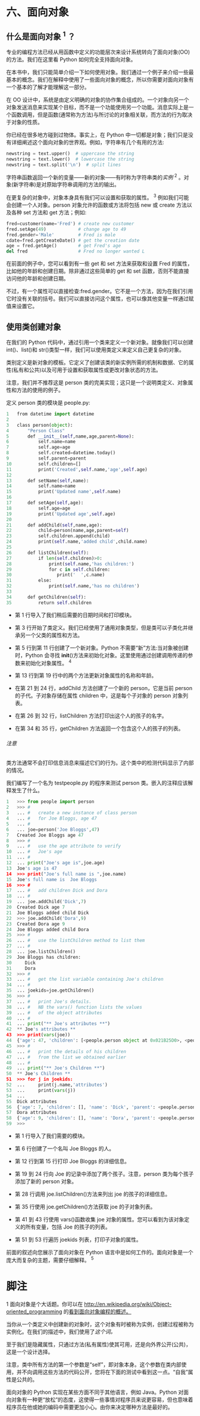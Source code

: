 # 六、面向对象

## 什么是面向对象 <sup class="calibre20">1</sup> ？

专业的编程方法已经从用函数中定义的功能层次来设计系统转向了面向对象(OO)的方法。我们在这里看 Python 如何完全支持面向对象。

在本书中，我们只能简单介绍一下如何使用对象。我们通过一个例子来介绍一些最基本的概念。我们在解释中使用了一些面向对象的概念，所以你需要对面向对象有一个基本的了解才能理解这一部分。

在 OO 设计中，系统是由定义明确的对象的协作集合组成的。一个对象向另一个对象发送消息来实现某个目标，而不是一个功能使用另一个功能。消息实际上是一个函数调用，但是函数(通常称为方法)与所讨论的对象相关联，而方法的行为取决于对象的性质。

你已经在很多地方碰到过物体。事实上，在 Python 中一切都是对象；我们只是没有详细阐述这个面向对象的世界观。例如，字符串有几个有用的方法:

```py
newstring = text.upper()  # uppercase the string
newstring = text.lower()  # lowercase the string
newstring = text.split('\n')  # split lines
```

字符串函数返回一个新的变量——新的对象——有时称为字符串类的*实例* <sup class="calibre4">2</sup> 。对象(新字符串)是对原始字符串调用的方法的输出。

在更复杂的对象中，对象本身具有我们可以设置和获取的属性。 <sup class="calibre4">3</sup> 例如我们可能会创建一个人对象。person 对象允许的函数或方法将包括 new 或 create 方法以及各种 set 方法和 get 方法；例如:

```py
fred=customer(name='Fred') # create new customer
fred.setAge(49)            # change age to 49
fred.gender='Male'         # Fred is male
cdate=fred.getCreateDate() # get the creation date
age = fred.getAge()        # get Fred's age
del fred                   # Fred no longer wanted L
```

在前面的例子中，您可以看到有一些 get 和 set 方法来获取和设置 Fred 的属性，比如他的年龄和创建日期。除非通过这些简单的 get 和 set 函数，否则不能直接访问他的年龄和创建日期。

不过，有一个属性可以直接检查:fred.gender。它不是一个方法，因为在我们引用它时没有关联的括号。我们可以直接访问这个属性，也可以像其他变量一样通过赋值来设置它。

## 使用类创建对象

在我们的 Python 代码中，通过引用一个类来定义一个新对象。就像我们可以创建 int()、list()和 str()类型一样，我们可以使用类定义来定义自己更复杂的对象。

类别定义是新对象的模板。它定义了创建该类的新实例所需的机制和数据、它的属性(私有和公共)以及可用于设置和获取属性或更改对象状态的方法。

注意，我们并不推荐这是 person 类的完美实现；这只是一个说明类定义、对象属性和方法的使用的例子。

定义 person 类的模块是 people.py:

```py
1   from datetime import datetime
2  
3   class person(object):
4       "Person Class"
5       def __init__(self,name,age,parent=None):
6           self.name=name
7           self.age=age
8           self.created=datetime.today()
9           self.parent=parent
10          self.children=[]
11          print('Created',self.name,'age',self.age)
12  
13      def setName(self,name):
14          self.name=name
15          print('Updated name',self.name)
16  
17      def setAge(self,age):
18          self.age=age
19          print('Updated age',self.age)
20          
21      def addChild(self,name,age):
22          child=person(name,age,parent=self)
23          self.children.append(child)
24          print(self.name,'added child',child.name)
25  
26      def listChildren(self):
27          if len(self.children)>0:
28              print(self.name,'has children:')
29              for c in self.children:
30                 print('  ',c.name)
31          else:
32              print(self.name,'has no children')
33      
34      def getChildren(self):
35          return self.children
```

*   第 1 行导入了我们稍后需要的日期时间和打印模块。

*   第 3 行开始了类定义。我们已经使用了通用对象类型，但是类可以子类化并继承另一个父类的属性和方法。

*   第 5 行到第 11 行创建了一个新对象。Python 不需要“新”方法:当对象被创建时，Python 会寻找 __init__()方法来初始化对象。这里使用通过创建调用传递的参数来初始化对象属性。 <sup class="calibre4">4</sup>

*   第 13 行到第 19 行中的两个方法更新对象属性的名称和年龄。

*   在第 21 到 24 行，addChild 方法创建了一个新的 person，它是当前 person 的子代。子对象存储在属性 children 中，这是每个子对象的 person 对象列表。

*   在第 26 到 32 行，listChildren 方法打印出这个人的孩子的名字。

*   在第 34 和 35 行，getChildren 方法返回一个包含这个人的孩子的列表。

###### 注意

类方法通常不会打印信息消息来描述它们的行为。这个类中的检测代码显示了内部的情况。

我们编写了一个名为 testpeople.py 的程序来测试 person 类。嵌入的注释应该解释发生了什么。

```py
1   >>> from people import person
2   >>> #
3   ... #   create a new instance of class person
4   ... #   for Joe Bloggs, age 47
5   ... #
6   ... joe=person('Joe Bloggs',47)
7   Created Joe Bloggs age 47
8   >>> #
9   ... #   use the age attribute to verify
10  ... #   Joe's age
11  ... #
12  ... print("Joe's age is",joe.age)
13  Joe's age is 47
14  >>> print("Joe's full name is ",joe.name)
15  Joe's full name is  Joe Bloggs
16  >>> #
17  ... #   add children Dick and Dora
18  ... #
19  ... joe.addChild('Dick',7)
20  Created Dick age 7
21  Joe Bloggs added child Dick
22  >>> joe.addChild('Dora',9)
23  Created Dora age 9
24  Joe Bloggs added child Dora
25  >>> #
26  ... #   use the listChildren method to list them
27  ... #
28  ... joe.listChildren()
29  Joe Bloggs has children:
30     Dick
31     Dora
32  >>> #
33  ... #   get the list variable containing Joe's children
34  ... #
35  ... joekids=joe.getChildren()
36  >>> #
37  ... #   print Joe's details.
38  ... #   NB the vars() function lists the values
39  ... #   of the object attributes
40  ... #
41  ... print("** Joe's attributes **")
42  ** Joe's attributes **
43  >>> print(vars(joe))
44  {'age': 47, 'children': [<people.person object at 0x021B25D0>, <people.person object at 0x021B2610>], 'name': 'Joe Bloggs', 'parent': None, 'created': datetime.datetime(2014, 4, 4, 8, 23, 5, 221000)}
45  >>> #
46  ... #   print the details of his children
47  ... #   from the list we obtained earlier
48  ... #
49  ... print("** Joe's Children **")
50  ** Joe's Children **
51  >>> for j in joekids:
52  ...     print(j.name,'attributes')
53  ...     print(vars(j))
54  ...
55  Dick attributes
56  {'age': 7, 'children': [], 'name': 'Dick', 'parent': <people.person object at 0x021B2590>, 'created': datetime.datetime(2014, 4, 4, 8, 23, 5, 229000)}
57  Dora attributes
58  {'age': 9, 'children': [], 'name': 'Dora', 'parent': <people.person object at 0x021B2590>, 'created': datetime.datetime(2014, 4, 4, 8, 23, 5, 231000)}
59  >>>
```

*   第 1 行导入了我们需要的模块。

*   第 6 行创建了一个名叫 Joe Bloggs 的人。

*   第 12 行到第 15 行打印 Joe Bloggs 的详细信息。

*   第 19 到 24 行向 Joe 的记录中添加了两个孩子。注意，person 类为每个孩子添加了新的 person 对象。

*   第 28 行调用 joe.listChildren()方法来列出 joe 的孩子的详细信息。

*   第 35 行使用 joe.getChildren()方法获取 joe 的子对象列表。

*   第 41 到 43 行使用 vars()函数收集 joe 对象的属性。您可以看到为该对象定义的所有变量，包括 Joe 的孩子的列表。

*   第 51 到 53 行遍历 joekids 列表，打印子对象的属性。

前面的叙述向您展示了面向对象在 Python 语言中是如何工作的。面向对象是一个庞大而复杂的主题，需要仔细解释。 <sup class="calibre4">5</sup>

# 脚注

1 面向对象是个大话题。你可以在 http://en.wikipedia.org/wiki/Object-oriented_programming 的[看到面向对象编程的概述。](http://en.wikipedia.org/wiki/Object-oriented_programming)

当你从一个类定义中创建新的对象时，这个对象有时被称为实例，创建过程被称为实例化。在我们的描述中，我们使用了*这个词。*

至于我们是隐藏属性，只通过方法(私有属性)使其可用，还是向外界公开(公共)，这是一个设计选择。

注意，类中所有方法的第一个参数是“self”，即对象本身。这个参数在类内部使用，并不向调用这些方法的代码公开，您将在下面的测试中看到这一点。“自我”属性是公共的。

面向对象的 Python 实现在某些方面不同于其他语言，例如 Java。Python 对面向对象有一种更“放松”的态度，这使得一些事情对程序员来说更容易，但也意味着程序员在他或她的编码中需要更加小心。由你来决定哪种方法是最好的。